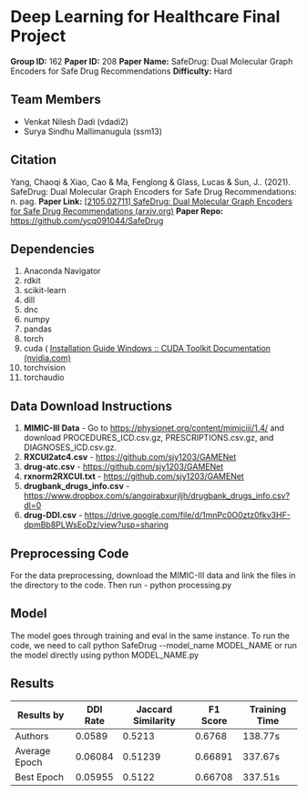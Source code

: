 # Deep Learning for Healthcare Final Project
**Group ID:** 162
**Paper ID:** 208
**Paper Name:** SafeDrug: Dual Molecular Graph Encoders for Safe Drug Recommendations
**Difficulty:** Hard

## Team Members

 - Venkat Nilesh Dadi (vdadi2)
 - Surya Sindhu Mallimanugula (ssm13)
 
 ## Citation
 Yang, Chaoqi & Xiao, Cao & Ma, Fenglong & Glass, Lucas & Sun, J.. (2021). SafeDrug: Dual Molecular Graph Encoders for Safe Drug Recommendations: n. pag.
 **Paper Link:** [[2105.02711] SafeDrug: Dual Molecular Graph Encoders for Safe Drug Recommendations (arxiv.org)](https://arxiv.org/abs/2105.02711)
 **Paper Repo:** https://github.com/ycq091044/SafeDrug 

## Dependencies 

 1. Anaconda Navigator
 2. rdkit
 3. scikit-learn
 4. dill
 5. dnc
 6. numpy
 7. pandas
 8. torch
 9. cuda ( [Installation Guide Windows :: CUDA Toolkit Documentation (nvidia.com)](https://docs.nvidia.com/cuda/cuda-installation-guide-microsoft-windows/index.html)
 10. torchvision 
 11. torchaudio
 
 ## Data Download Instructions
 
 1. **MIMIC-III Data** - Go to https://physionet.org/content/mimiciii/1.4/ and download PROCEDURES_ICD.csv.gz, PRESCRIPTIONS.csv.gz, and DIAGNOSES_ICD.csv.gz.
 2. **RXCUI2atc4.csv** - https://github.com/sjy1203/GAMENet
 3. **drug-atc.csv** - https://github.com/sjy1203/GAMENet
 4. **rxnorm2RXCUI.txt** - https://github.com/sjy1203/GAMENet
 5. **drugbank_drugs_info.csv** - https://www.dropbox.com/s/angoirabxurjljh/drugbank_drugs_info.csv?dl=0
 6. **drug-DDI.csv** - https://drive.google.com/file/d/1mnPc0O0ztz0fkv3HF-dpmBb8PLWsEoDz/view?usp=sharing

## Preprocessing Code

For the data preprocessing, download the MIMIC-III data and link the files in the directory to the code.
Then run - python processing.py

##  Model

The model goes through training and eval in the same instance. To run the code, we need to call python SafeDrug --model_name MODEL_NAME or run the model directly using python MODEL_NAME.py

## Results

| Results by | DDI Rate | Jaccard Similarity | F1 Score | Training Time |
|---|---|---|---|---|
| Authors | 0.0589 | 0.5213 | 0.6768 | 138.77s |
| Average Epoch | 0.06084 | 0.51239 | 0.66891 | 337.67s |
| Best Epoch | 0.05955 | 0.5122 | 0.66708 | 337.51s |

